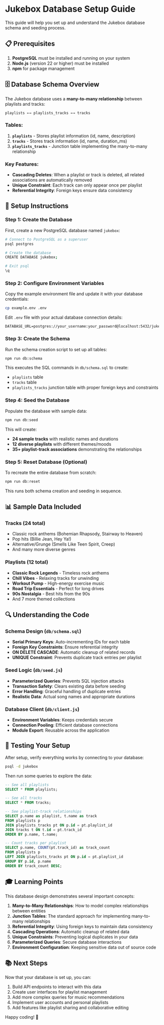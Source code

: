 # Jukebox Database Setup Guide

This guide will help you set up and understand the Jukebox database schema and seeding process.

## 📋 Prerequisites

1. **PostgreSQL** must be installed and running on your system
2. **Node.js** (version 22 or higher) must be installed
3. **npm** for package management

## 🗄️ Database Schema Overview

The Jukebox database uses a **many-to-many relationship** between playlists and tracks:

```
playlists ←→ playlists_tracks ←→ tracks
```

### Tables:

1. **`playlists`** - Stores playlist information (id, name, description)
2. **`tracks`** - Stores track information (id, name, duration_ms)
3. **`playlists_tracks`** - Junction table implementing the many-to-many relationship

### Key Features:

- **Cascading Deletes**: When a playlist or track is deleted, all related associations are automatically removed
- **Unique Constraint**: Each track can only appear once per playlist
- **Referential Integrity**: Foreign keys ensure data consistency

## 🚀 Setup Instructions

### Step 1: Create the Database

First, create a new PostgreSQL database named `jukebox`:

```bash
# Connect to PostgreSQL as a superuser
psql postgres

# Create the database
CREATE DATABASE jukebox;

# Exit psql
\q
```

### Step 2: Configure Environment Variables

Copy the example environment file and update it with your database credentials:

```bash
cp example.env .env
```

Edit `.env` file with your actual database connection details:

```
DATABASE_URL=postgres://your_username:your_password@localhost:5432/jukebox
```

### Step 3: Create the Schema

Run the schema creation script to set up all tables:

```bash
npm run db:schema
```

This executes the SQL commands in `db/schema.sql` to create:

- `playlists` table
- `tracks` table
- `playlists_tracks` junction table with proper foreign keys and constraints

### Step 4: Seed the Database

Populate the database with sample data:

```bash
npm run db:seed
```

This will create:

- **24 sample tracks** with realistic names and durations
- **12 diverse playlists** with different themes/moods
- **35+ playlist-track associations** demonstrating the relationships

### Step 5: Reset Database (Optional)

To recreate the entire database from scratch:

```bash
npm run db:reset
```

This runs both schema creation and seeding in sequence.

## 📊 Sample Data Included

### Tracks (24 total)

- Classic rock anthems (Bohemian Rhapsody, Stairway to Heaven)
- Pop hits (Billie Jean, Hey Ya!)
- Alternative/Grunge (Smells Like Teen Spirit, Creep)
- And many more diverse genres

### Playlists (12 total)

- **Classic Rock Legends** - Timeless rock anthems
- **Chill Vibes** - Relaxing tracks for unwinding
- **Workout Pump** - High-energy exercise music
- **Road Trip Essentials** - Perfect for long drives
- **90s Nostalgia** - Best hits from the 90s
- And 7 more themed collections

## 🔍 Understanding the Code

### Schema Design (`db/schema.sql`)

- **Serial Primary Keys**: Auto-incrementing IDs for each table
- **Foreign Key Constraints**: Ensure referential integrity
- **ON DELETE CASCADE**: Automatic cleanup of related records
- **UNIQUE Constraint**: Prevents duplicate track entries per playlist

### Seed Logic (`db/seed.js`)

- **Parameterized Queries**: Prevents SQL injection attacks
- **Transaction Safety**: Clears existing data before seeding
- **Error Handling**: Graceful handling of duplicate entries
- **Realistic Data**: Actual song names and appropriate durations

### Database Client (`db/client.js`)

- **Environment Variables**: Keeps credentials secure
- **Connection Pooling**: Efficient database connections
- **Module Export**: Reusable across the application

## 🧪 Testing Your Setup

After setup, verify everything works by connecting to your database:

```bash
psql -d jukebox
```

Then run some queries to explore the data:

```sql
-- See all playlists
SELECT * FROM playlists;

-- See all tracks
SELECT * FROM tracks;

-- See playlist-track relationships
SELECT p.name as playlist, t.name as track
FROM playlists p
JOIN playlists_tracks pt ON p.id = pt.playlist_id
JOIN tracks t ON t.id = pt.track_id
ORDER BY p.name, t.name;

-- Count tracks per playlist
SELECT p.name, COUNT(pt.track_id) as track_count
FROM playlists p
LEFT JOIN playlists_tracks pt ON p.id = pt.playlist_id
GROUP BY p.id, p.name
ORDER BY track_count DESC;
```

## 🎓 Learning Points

This database design demonstrates several important concepts:

1. **Many-to-Many Relationships**: How to model complex relationships between entities
2. **Junction Tables**: The standard approach for implementing many-to-many relationships
3. **Referential Integrity**: Using foreign keys to maintain data consistency
4. **Cascading Operations**: Automatic cleanup of related data
5. **Unique Constraints**: Preventing logical duplicates in your data
6. **Parameterized Queries**: Secure database interactions
7. **Environment Configuration**: Keeping sensitive data out of source code

## 📚 Next Steps

Now that your database is set up, you can:

1. Build API endpoints to interact with this data
2. Create user interfaces for playlist management
3. Add more complex queries for music recommendations
4. Implement user accounts and personal playlists
5. Add features like playlist sharing and collaborative editing

Happy coding! 🎵

